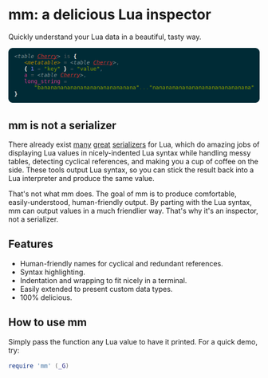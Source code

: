 # mm: a delicious Lua inspector

Quickly understand your Lua data in a beautiful, tasty way.

![some delicious output from mm](screenshots/main.png)

## mm is not a serializer

There already exist [many](1) [great](2) [serializers](3) for Lua, which do 
amazing jobs of displaying Lua values in nicely-indented Lua syntax while 
handling messy tables, detecting cyclical references, and making you a cup of 
coffee on the side. These tools output Lua syntax, so you can stick the result 
back into a Lua interpreter and produce the same value.

That's not what mm does. The goal of mm is to produce comfortable, 
easily-understood, human-friendly output. By parting with the Lua syntax, mm 
can output values in a much friendlier way. That's why it's an inspector, not a 
serializer.

[1]: http://notebook.kulchenko.com/programming/serpent-lua-serializer-pretty-printer
[2]: https://github.com/gvx/Ser
[3]: http://lua-users.org/wiki/TableSerialization

## Features

- Human-friendly names for cyclical and redundant references.
- Syntax highlighting.
- Indentation and wrapping to fit nicely in a terminal.
- Easily extended to present custom data types.
- 100% delicious.

## How to use mm

Simply pass the function any Lua value to have it printed. For a quick demo, 
try:

```lua
require 'mm' (_G)
```
